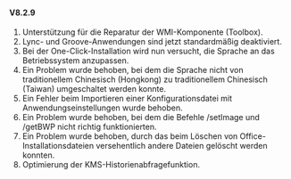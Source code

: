 #### V8.2.9

1. Unterstützung für die Reparatur der WMI-Komponente (Toolbox).
2. Lync- und Groove-Anwendungen sind jetzt standardmäßig deaktiviert.
3. Bei der One-Click-Installation wird nun versucht, die Sprache an das Betriebssystem anzupassen.
4. Ein Problem wurde behoben, bei dem die Sprache nicht von traditionellem Chinesisch (Hongkong) zu traditionellem Chinesisch (Taiwan) umgeschaltet werden konnte.
5. Ein Fehler beim Importieren einer Konfigurationsdatei mit Anwendungseinstellungen wurde behoben.
6. Ein Problem wurde behoben, bei dem die Befehle /setImage und /getBWP nicht richtig funktionierten.
7. Ein Problem wurde behoben, durch das beim Löschen von Office-Installationsdateien versehentlich andere Dateien gelöscht werden konnten.
8. Optimierung der KMS-Historienabfragefunktion.
